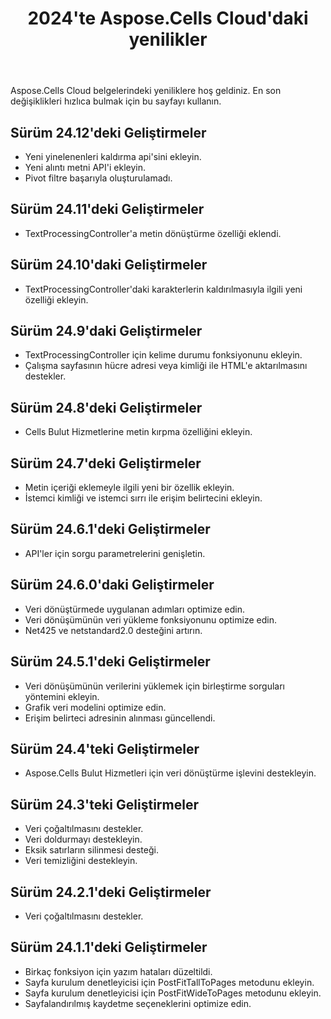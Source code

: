 ﻿---
title: 2024'te Aspose.Cells Cloud'daki yenilikler
second_title: Latest Updates & Feature
linktitle: 202'deki yenilikler
type: docs
weight: 20
url: /tr/new-features/2024/
keywords: What's new in aspose cells cloud. Microsoft Office Excel, Open Office Spreadsheet, CSV, PDF
description: Bu sayfa, son sürümlerde tanıtılan en ilginç yeni Aspose.Cells Bulut özelliklerini açıklamaktadır
kwords: Excel, Office Cloud, REST API, Elektronik Tablo, PDF, CSV, Json, Markdown, Aspose.Cells Cloud'daki yenilikler
---
Aspose.Cells Cloud belgelerindeki yeniliklere hoş geldiniz. En son değişiklikleri hızlıca bulmak için bu sayfayı kullanın.

## Sürüm 24.12'deki Geliştirmeler

- Yeni yinelenenleri kaldırma api'sini ekleyin.
- Yeni alıntı metni API'i ekleyin.
- Pivot filtre başarıyla oluşturulamadı.

## Sürüm 24.11'deki Geliştirmeler

- TextProcessingController'a metin dönüştürme özelliği eklendi.

## Sürüm 24.10'daki Geliştirmeler

- TextProcessingController'daki karakterlerin kaldırılmasıyla ilgili yeni özelliği ekleyin.

## Sürüm 24.9'daki Geliştirmeler

- TextProcessingController için kelime durumu fonksiyonunu ekleyin.
- Çalışma sayfasının hücre adresi veya kimliği ile HTML'e aktarılmasını destekler.

## Sürüm 24.8'deki Geliştirmeler

- Cells Bulut Hizmetlerine metin kırpma özelliğini ekleyin.

## Sürüm 24.7'deki Geliştirmeler

- Metin içeriği eklemeyle ilgili yeni bir özellik ekleyin.
- İstemci kimliği ve istemci sırrı ile erişim belirtecini ekleyin.

## Sürüm 24.6.1'deki Geliştirmeler

- API'ler için sorgu parametrelerini genişletin.

## Sürüm 24.6.0'daki Geliştirmeler

- Veri dönüştürmede uygulanan adımları optimize edin.
- Veri dönüşümünün veri yükleme fonksiyonunu optimize edin.
- Net425 ve netstandard2.0 desteğini artırın.

## Sürüm 24.5.1'deki Geliştirmeler

- Veri dönüşümünün verilerini yüklemek için birleştirme sorguları yöntemini ekleyin.
- Grafik veri modelini optimize edin.
- Erişim belirteci adresinin alınması güncellendi.

## Sürüm 24.4'teki Geliştirmeler

- Aspose.Cells Bulut Hizmetleri için veri dönüştürme işlevini destekleyin.

## Sürüm 24.3'teki Geliştirmeler

- Veri çoğaltılmasını destekler.
- Veri doldurmayı destekleyin.
- Eksik satırların silinmesi desteği.
- Veri temizliğini destekleyin.

## Sürüm 24.2.1'deki Geliştirmeler

- Veri çoğaltılmasını destekler.

## Sürüm 24.1.1'deki Geliştirmeler

- Birkaç fonksiyon için yazım hataları düzeltildi.
- Sayfa kurulum denetleyicisi için PostFitTallToPages metodunu ekleyin.
- Sayfa kurulum denetleyicisi için PostFitWideToPages metodunu ekleyin.
- Sayfalandırılmış kaydetme seçeneklerini optimize edin.
